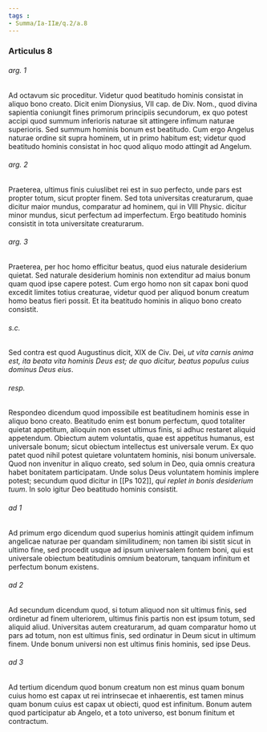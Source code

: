 ```yaml
---
tags : 
- Summa/Ia-IIæ/q.2/a.8
---
```


### Articulus 8

###### arg. 1
Ad octavum sic proceditur. Videtur quod beatitudo hominis consistat in aliquo bono creato. Dicit enim Dionysius, VII cap. de Div. Nom., quod divina sapientia coniungit fines primorum principiis secundorum, ex quo potest accipi quod summum inferioris naturae sit attingere infimum naturae superioris. Sed summum hominis bonum est beatitudo. Cum ergo Angelus naturae ordine sit supra hominem, ut in primo habitum est; videtur quod beatitudo hominis consistat in hoc quod aliquo modo attingit ad Angelum.

###### arg. 2
Praeterea, ultimus finis cuiuslibet rei est in suo perfecto, unde pars est propter totum, sicut propter finem. Sed tota universitas creaturarum, quae dicitur maior mundus, comparatur ad hominem, qui in VIII Physic. dicitur minor mundus, sicut perfectum ad imperfectum. Ergo beatitudo hominis consistit in tota universitate creaturarum.

###### arg. 3
Praeterea, per hoc homo efficitur beatus, quod eius naturale desiderium quietat. Sed naturale desiderium hominis non extenditur ad maius bonum quam quod ipse capere potest. Cum ergo homo non sit capax boni quod excedit limites totius creaturae, videtur quod per aliquod bonum creatum homo beatus fieri possit. Et ita beatitudo hominis in aliquo bono creato consistit.

###### s.c.
Sed contra est quod Augustinus dicit, XIX de Civ. Dei, *ut vita carnis anima est, ita beata vita hominis Deus est; de quo dicitur, beatus populus cuius dominus Deus eius*.

###### resp.
Respondeo dicendum quod impossibile est beatitudinem hominis esse in aliquo bono creato. Beatitudo enim est bonum perfectum, quod totaliter quietat appetitum, alioquin non esset ultimus finis, si adhuc restaret aliquid appetendum. Obiectum autem voluntatis, quae est appetitus humanus, est universale bonum; sicut obiectum intellectus est universale verum. Ex quo patet quod nihil potest quietare voluntatem hominis, nisi bonum universale. Quod non invenitur in aliquo creato, sed solum in Deo, quia omnis creatura habet bonitatem participatam. Unde solus Deus voluntatem hominis implere potest; secundum quod dicitur in [[Ps 102]], *qui replet in bonis desiderium tuum*. In solo igitur Deo beatitudo hominis consistit.

###### ad 1
Ad primum ergo dicendum quod superius hominis attingit quidem infimum angelicae naturae per quandam similitudinem; non tamen ibi sistit sicut in ultimo fine, sed procedit usque ad ipsum universalem fontem boni, qui est universale obiectum beatitudinis omnium beatorum, tanquam infinitum et perfectum bonum existens.

###### ad 2
Ad secundum dicendum quod, si totum aliquod non sit ultimus finis, sed ordinetur ad finem ulteriorem, ultimus finis partis non est ipsum totum, sed aliquid aliud. Universitas autem creaturarum, ad quam comparatur homo ut pars ad totum, non est ultimus finis, sed ordinatur in Deum sicut in ultimum finem. Unde bonum universi non est ultimus finis hominis, sed ipse Deus.

###### ad 3
Ad tertium dicendum quod bonum creatum non est minus quam bonum cuius homo est capax ut rei intrinsecae et inhaerentis, est tamen minus quam bonum cuius est capax ut obiecti, quod est infinitum. Bonum autem quod participatur ab Angelo, et a toto universo, est bonum finitum et contractum.

